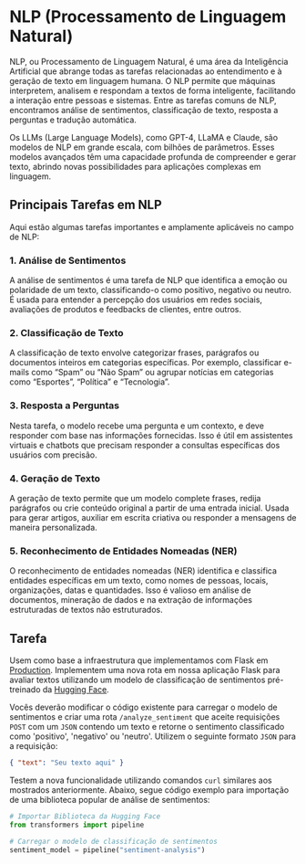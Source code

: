 # NLP (Processamento de Linguagem Natural)

NLP, ou Processamento de Linguagem Natural, é uma área da Inteligência Artificial que abrange todas as tarefas relacionadas ao entendimento e à geração de texto em linguagem humana. O NLP permite que máquinas interpretem, analisem e respondam a textos de forma inteligente, facilitando a interação entre pessoas e sistemas. Entre as tarefas comuns de NLP, encontramos análise de sentimentos, classificação de texto, resposta a perguntas e tradução automática.

Os LLMs (Large Language Models), como GPT-4, LLaMA e Claude, são modelos de NLP em grande escala, com bilhões de parâmetros. Esses modelos avançados têm uma capacidade profunda de compreender e gerar texto, abrindo novas possibilidades para aplicações complexas em linguagem.

## Principais Tarefas em NLP

Aqui estão algumas tarefas importantes e amplamente aplicáveis no campo de NLP:

### 1. Análise de Sentimentos
A análise de sentimentos é uma tarefa de NLP que identifica a emoção ou polaridade de um texto, classificando-o como positivo, negativo ou neutro. É usada para entender a percepção dos usuários em redes sociais, avaliações de produtos e feedbacks de clientes, entre outros.

### 2. Classificação de Texto
A classificação de texto envolve categorizar frases, parágrafos ou documentos inteiros em categorias específicas. Por exemplo, classificar e-mails como “Spam” ou “Não Spam” ou agrupar notícias em categorias como “Esportes”, “Política” e “Tecnologia”.

### 3. Resposta a Perguntas
Nesta tarefa, o modelo recebe uma pergunta e um contexto, e deve responder com base nas informações fornecidas. Isso é útil em assistentes virtuais e chatbots que precisam responder a consultas específicas dos usuários com precisão.

### 4. Geração de Texto
A geração de texto permite que um modelo complete frases, redija parágrafos ou crie conteúdo original a partir de uma entrada inicial. Usada para gerar artigos, auxiliar em escrita criativa ou responder a mensagens de maneira personalizada.

### 5. Reconhecimento de Entidades Nomeadas (NER)
O reconhecimento de entidades nomeadas (NER) identifica e classifica entidades específicas em um texto, como nomes de pessoas, locais, organizações, datas e quantidades. Isso é valioso em análise de documentos, mineração de dados e na extração de informações estruturadas de textos não estruturados.

## Tarefa

Usem como base a infraestrutura que implementamos com Flask em [Production](). Implementem uma nova rota em nossa aplicação Flask para avaliar textos utilizando um modelo de classificação de sentimentos pré-treinado da [Hugging Face](https://huggingface.co/blog/sentiment-analysis-python). 

Vocês deverão modificar o código existente para carregar o modelo de sentimentos e criar uma rota `/analyze_sentiment` que aceite requisições `POST` com um `JSON` contendo um texto e retorne o sentimento classificado como 'positivo', 'negativo' ou 'neutro'. Utilizem o seguinte formato `JSON` para a requisição: 

```json
{ "text": "Seu texto aqui" }
```
Testem a nova funcionalidade utilizando comandos `curl` similares aos mostrados anteriormente. Abaixo, segue código exemplo para importação de uma biblioteca popular de análise de sentimentos:

```python
# Importar Biblioteca da Hugging Face
from transformers import pipeline

# Carregar o modelo de classificação de sentimentos
sentiment_model = pipeline("sentiment-analysis")

```
